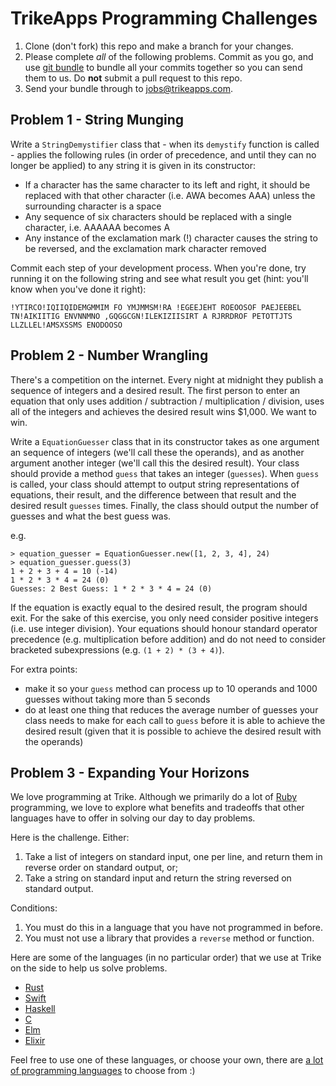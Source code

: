# TrikeApps Programming Challenges

1. Clone (don't fork) this repo and make a branch for your changes.
2. Please complete _all_ of the following problems. Commit as you go, and use
   [git bundle](https://git-scm.com/docs/git-bundle) to bundle all your commits together so you can
   send them to us. Do **not** submit a pull request to this repo.
3. Send your bundle through to [jobs@trikeapps.com](mailto:jobs@trikeapps.com).

## Problem 1 - String Munging

Write a `StringDemystifier` class that - when its `demystify` function is called - applies the
following rules (in order of precedence, and until they can no longer be applied) to any string it
is given in its constructor:

* If a character has the same character to its left and right, it should be replaced with that other
  character (i.e. AWA becomes AAA) unless the surrounding character is a space
* Any sequence of six characters should be replaced with a single character, i.e. AAAAAA becomes A
* Any instance of the exclamation mark (!) character causes the string to be reversed, and the
  exclamation mark character removed

Commit each step of your development process. When you're done, try running it on the following
string and see what result you get (hint: you'll know when you've done it right):

```
!YTIRCO!IQIIQIDEMGMMIM FO YMJMMSM!RA !EGEEJEHT ROEOOSOF PAEJEEBEL TN!AIKIITIG ENVNNMNO ,GQGGCGN!ILEKIZIISIRT A RJRRDROF PETOTTJTS LLZLLEL!AMSXSSMS ENODOOSO
```

## Problem 2 - Number Wrangling

There's a competition on the internet. Every night at midnight they publish a sequence of integers
and a desired result. The first person to enter an equation that only uses addition / subtraction /
multiplication / division, uses all of the integers and achieves the desired result wins $1,000.
We want to win.

Write a `EquationGuesser` class that in its constructor takes as one argument an sequence of
integers (we'll call these the operands), and as another argument another integer (we'll call this
the desired result). Your class should provide a method `guess` that takes an integer (`guesses`).
When `guess` is called, your class should attempt to output string representations of equations,
their result, and the difference between that result and the desired result `guesses` times.
Finally, the class should output the number of guesses and what the best guess was.

e.g.

```
> equation_guesser = EquationGuesser.new([1, 2, 3, 4], 24)
> equation_guesser.guess(3)
1 + 2 + 3 + 4 = 10 (-14)
1 * 2 * 3 * 4 = 24 (0)
Guesses: 2 Best Guess: 1 * 2 * 3 * 4 = 24 (0)
```

If the equation is exactly equal to the desired result, the program should exit. For the sake of
this exercise, you only need consider positive integers (i.e. use integer division). Your equations
should honour standard operator precedence (e.g. multiplication before addition) and do not need
to consider bracketed subexpressions (e.g. `(1 + 2) * (3 + 4)`).

For extra points:
* make it so your `guess` method can process up to 10 operands and 1000 guesses without taking more
  than 5 seconds
* do at least one thing that reduces the average number of guesses your class needs to make for each
  call to `guess` before it is able to achieve the desired result (given that it is possible to
  achieve the desired result with the operands)

## Problem 3 - Expanding Your Horizons

We love programming at Trike. Although we primarily do a lot of
[Ruby](https://www.ruby-lang.org/en/) programming, we love to explore what benefits and tradeoffs
that other languages have to offer in solving our day to day problems.

Here is the challenge. Either:

1. Take a list of integers on standard input, one per line, and return them in reverse order on
   standard output, or;
2. Take a string on standard input and return the string reversed on standard output.

Conditions:

1. You must do this in a language that you have not programmed in before.
2. You must not use a library that provides a `reverse` method or function.

Here are some of the languages (in no particular order) that we use at Trike on the side to help us
solve problems.

* [Rust](https://www.rust-lang.org/en-US/)
* [Swift](https://swift.org)
* [Haskell](http://haskell.org)
* [C](https://en.wikipedia.org/wiki/C_(programming_language))
* [Elm](http://elm-lang.org)
* [Elixir](http://elixir-lang.org)

Feel free to use one of these languages, or choose your own, there are
[a lot of programming languages](https://en.wikipedia.org/wiki/List_of_programming_languages) to
choose from :)
